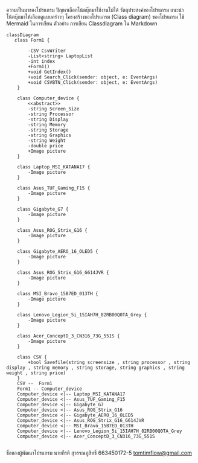 
ความเป็นมาของโปรแกรม
ปัญหาเลือกโน้ตบุ๊กมาใช้งานไม่ได้
วัตถุประสงค์ของโปรแกรม
แนะนำโน้ตบุ๊กมาให้เลือกดูแบบคร่าวๆ
โครงสร้างของโปรแกรม (Class diagram) ของโปรแกรม ใช้ Mermaid ในการเขียน ตัวอย่าง การเขียน Classdiagram ใน Markdown

```mermaid
classDiagram
   class Form1 {
        
        -CSV CsvWriter
        -List<string> LaptopList
        -int index
        +Form1()
        +void GetIndex()
        +void Search_Click(sender: object, e: EventArgs)
        +void CSVBTN_Click(sender: object, e: EventArgs)
    }

    class Computer_device {
        <<abstract>>
        -string Screen_Size
        -string Processor
        -string Display
        -string Memory
        -string Storage
        -string Graphics
        -string Weight
        -double price
        +Image picture
    }

    class Laptop_MSI_KATANA17 {
        -Image picture
    }

    class Asus_TUF_Gaming_F15 {
        -Image picture
    }

    class Gigabyte_G7 {
        -Image picture
    }

    class Asus_ROG_Strix_G16 {
        -Image picture
    }

    class Gigabyte_AERO_16_OLED5 {
        -Image picture
    }

    class Asus_ROG_Strix_G16_G614JVR {
        -Image picture
    }

    class MSI_Bravo_15B7ED_013TH {
        -Image picture
    }

    class Lenovo_Legion_5i_15IAH7H_82RB00Q0TA_Grey {
        -Image picture
    }

    class Acer_ConceptD_3_CN316_73G_551S {
        -Image picture
    }

    class CSV {
        +bool Savefile(string screensize , string processor , string display , string memory , string storage, string graphics , string weight , string price)
    }
    CSV --  Form1
    Form1 -- Computer_device
    Computer_device <|-- Laptop_MSI_KATANA17
    Computer_device <|-- Asus_TUF_Gaming_F15
    Computer_device <|-- Gigabyte_G7
    Computer_device <|-- Asus_ROG_Strix_G16
    Computer_device <|-- Gigabyte_AERO_16_OLED5
    Computer_device <|-- Asus_ROG_Strix_G16_G614JVR
    Computer_device <|-- MSI_Bravo_15B7ED_013TH
    Computer_device <|-- Lenovo_Legion_5i_15IAH7H_82RB00Q0TA_Grey
    Computer_device <|-- Acer_ConceptD_3_CN316_73G_551S
    
```
ชื่อของผู้พัฒนาโปรแกรม 
นายกีรติ สุวรรณภูสิทธิ์ 663450172-5
tomtimflow@gmail.com
